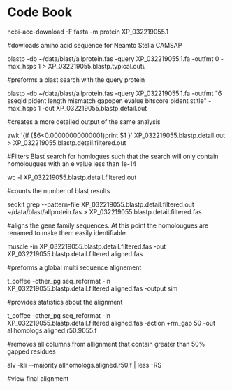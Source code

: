# Code Book

ncbi-acc-download -F fasta -m protein XP_032219055.1

#dowloads amino acid sequence for Neamto Stella CAMSAP

blastp -db ~/data/blast/allprotein.fas -query XP_032219055.1.fa -outfmt 0 -max_hsps 1 > XP_032219055.blastp.typical.out\

#preforms  a blast search with the query protein

blastp -db ~/data/blast/allprotein.fas -query XP_032219055.1.fa -outfmt "6 sseqid pident length mismatch gapopen evalue bitscore pident stitle" -max_hsps 1 -out XP_032219055.blastp.detail.out

#creates a more detailed output of the same analysis

awk '{if ($6<0.00000000000001)print $1 }' XP_032219055.blastp.detail.out > XP_032219055.blastp.detail.filtered.out

#Filters Blast search for homlogues such that the search will only contain homolougues with an e value less than 1e-14

wc -l XP_032219055.blastp.detail.filtered.out

#counts the number of blast results

seqkit grep --pattern-file XP_032219055.blastp.detail.filtered.out ~/data/blast/allprotein.fas > XP_032219055.blastp.detail.filtered.fas

#aligns the gene family sequences.  At this point the homolougues are renamed to make them easily identifiable

muscle -in XP_032219055.blastp.detail.filtered.fas -out XP_032219055.blastp.detail.filtered.aligned.fas

#preforms a global multi sequence alignement 

t_coffee -other_pg seq_reformat -in XP_032219055.blastp.detail.filtered.aligned.fas -output sim

#provides statistics about the alignment

t_coffee -other_pg seq_reformat -in XP_032219055.blastp.detail.filtered.aligned.fas -action +rm_gap 50 -out allhomologs.aligned.r50.9055.f

#removes all columns from allignment that contain greater than 50% gapped residues

alv -kli --majority allhomologs.aligned.r50.f | less -RS

#view final alignment
